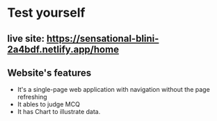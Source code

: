 # Test yourself

## live site: https://sensational-blini-2a4bdf.netlify.app/home

## Website's features
* It's a single-page web application with navigation without the page refreshing
* It ables to judge MCQ
* It has Chart to illustrate data.
